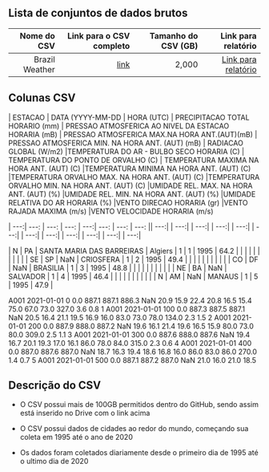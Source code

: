 ## Lista de conjuntos de dados brutos


| Nome do CSV | Link para o CSV completo   | Tamanho do CSV (GB)  | Link para relatório |
| ---:| ---: | ---: | ---: |
| Brazil Weather| [link](https://www.kaggle.com/datasets/saraivaufc/automatic-weather-stations-brazil) | 2,000 | [Link para relatório](Docs/Project/Charter.md)|

## Colunas CSV 

| ESTACAO | DATA (YYYY-MM-DD	 | HORA (UTC)	 | PRECIPITACAO TOTAL HORARIO (mm)	 | PRESSAO ATMOSFERICA AO NIVEL DA ESTACAO HORARIA (mB)	 | PRESSAO ATMOSFERICA MAX.NA HORA ANT.(AUT)(mB)	 | PRESSAO ATMOSFERICA MIN. NA HORA ANT. (AUT) (mB)	 | RADIACAO GLOBAL (W/m2)	 |TEMPERATURA DO AR - BULBO SECO HORARIA (C)	| TEMPERATURA DO PONTO DE ORVALHO (C)	| TEMPERATURA MAXIMA NA HORA ANT. (AUT) (C)	|TEMPERATURA MINIMA NA HORA ANT. (AUT) (C)	|TEMPERATURA ORVALHO MAX. NA HORA ANT. (AUT) (C)	|TEMPERATURA ORVALHO MIN. NA HORA ANT. (AUT) (C)	|UMIDADE REL. MAX. NA HORA ANT. (AUT) (%)	|UMIDADE REL. MIN. NA HORA ANT. (AUT) (%)	|UMIDADE RELATIVA DO AR HORARIA (%)	|VENTO DIRECAO HORARIA (gr)	|VENTO RAJADA MAXIMA (m/s)	|VENTO VELOCIDADE HORARIA (m/s)	


| ---:| ---: | ---: | ---: | ---:| ---: | ---: | ---: || ---:| | ---:| | ---:| | ---:| | ---:| | ---:| | ---:| | ---:| | ---:| | ---:| | ---:| | ---:| 


| N | PA | SANTA MARIA DAS BARREIRAS | Algiers | 1 | 1 | 1995 | 64.2 |
| | | | | | | |  |
| SE | SP | NaN | CRIOSFERA | 1 | 2 | 1995 | 49.4 |
| | | | | | | |  |
| CO | DF | NaN | BRASILIA | 1 | 3 | 1995 | 48.8 |
| | | | | | | |  |
| NE | BA | NaN | SALVADOR | 1 | 4 | 1995 | 46.4 |
| | | | | | | |  |
| N | AM | NaN | MANAUS | 1 | 5 | 1995 | 47.9 |


A001	2021-01-01	0	0.0	887.1	887.1	886.3	NaN	20.9	15.9	22.4	20.8	16.5	15.4	75.0	67.0	73.0	327.0	3.6	0.8
1	A001	2021-01-01	100	0.0	887.3	887.5	887.1	NaN	20.5	16.4	21.1	19.5	16.9	16.0	83.0	73.0	78.0	134.0	2.3	1.5
2	A001	2021-01-01	200	0.0	887.9	888.0	887.2	NaN	19.6	16.1	21.4	19.6	16.5	15.9	80.0	73.0	80.0	309.0	2.5	1.1
3	A001	2021-01-01	300	0.0	887.6	888.0	887.6	NaN	19.4	16.7	20.1	19.3	17.0	16.1	86.0	78.0	84.0	315.0	2.3	0.6
4	A001	2021-01-01	400	0.0	887.0	887.6	887.0	NaN	18.7	16.3	19.4	18.6	16.8	16.0	86.0	83.0	86.0	270.0	1.4	0.7
5	A001	2021-01-01	500	0.0	887.1	887.2	887.0	NaN	21.0	16.0	21.0	18.5


## Descrição do CSV 
- O CSV possui mais de 100GB permitidos dentro do GitHub, sendo assim está inserido no Drive com o link acima

- O CSV possui dados de cidades ao redor do mundo, começando sua coleta em 1995 até o ano de 2020

- Os dados foram coletados diariamente desde o primeiro dia de 1995 até o ultimo dia de 2020
